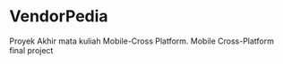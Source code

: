 # VendorPedia
Proyek Akhir mata kuliah Mobile-Cross Platform.
Mobile Cross-Platform final project



